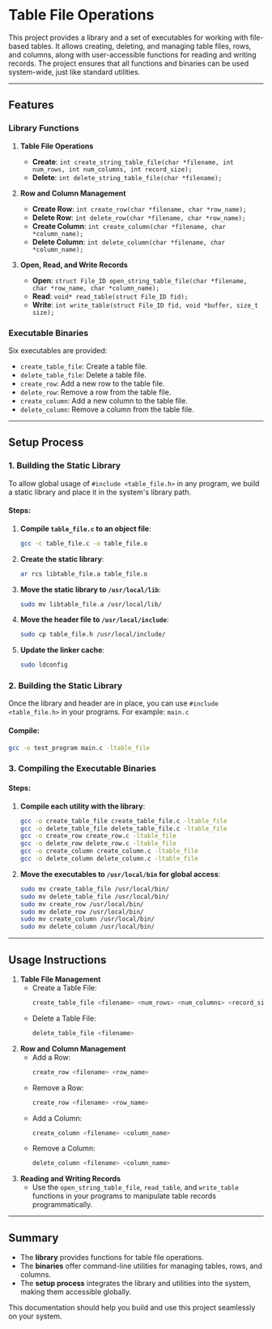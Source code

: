 # Table File Operations

This project provides a library and a set of executables for working with file-based tables. It allows creating, deleting, and managing table files, rows, and columns, along with user-accessible functions for reading and writing records. The project ensures that all functions and binaries can be used system-wide, just like standard utilities.

---

## Features

### Library Functions
1. **Table File Operations**
   - **Create**: `int create_string_table_file(char *filename, int num_rows, int num_columns, int record_size);`
   - **Delete**: `int delete_string_table_file(char *filename);`

2. **Row and Column Management**
   - **Create Row**: `int create_row(char *filename, char *row_name);`
   - **Delete Row**: `int delete_row(char *filename, char *row_name);`
   - **Create Column**: `int create_column(char *filename, char *column_name);`
   - **Delete Column**: `int delete_column(char *filename, char *column_name);`

3. **Open, Read, and Write Records**
   - **Open**: `struct File_ID open_string_table_file(char *filename, char *row_name, char *column_name);`
   - **Read**: `void* read_table(struct File_ID fid);`
   - **Write**: `int write_table(struct File_ID fid, void *buffer, size_t size);`

### Executable Binaries
Six executables are provided:
- `create_table_file`: Create a table file.
- `delete_table_file`: Delete a table file.
- `create_row`: Add a new row to the table file.
- `delete_row`: Remove a row from the table file.
- `create_column`: Add a new column to the table file.
- `delete_column`: Remove a column from the table file.

---

## Setup Process

### 1. Building the Static Library
To allow global usage of `#include <table_file.h>` in any program, we build a static library and place it in the system's library path.

#### Steps:
1. **Compile `table_file.c` to an object file**:
   ```bash
   gcc -c table_file.c -o table_file.o
2. **Create the static library**:
   ```bash
   ar rcs libtable_file.a table_file.o
3. **Move the static library to `/usr/local/lib`**:
   ```bash
   sudo mv libtable_file.a /usr/local/lib/
4. **Move the header file to `/usr/local/include`**:
   ```bash
   sudo cp table_file.h /usr/local/include/
5. **Update the linker cache**:
   ```bash
   sudo ldconfig

### 2. Building the Static Library
Once the library and header are in place, you can use `#include <table_file.h>` in your programs. For example:
`main.c`

#### Compile:
```bash
gcc -o test_program main.c -ltable_file
```

### 3. Compiling the Executable Binaries

#### Steps:
1. **Compile each utility with the library**:
   ```bash
   gcc -o create_table_file create_table_file.c -ltable_file
   gcc -o delete_table_file delete_table_file.c -ltable_file
   gcc -o create_row create_row.c -ltable_file
   gcc -o delete_row delete_row.c -ltable_file
   gcc -o create_column create_column.c -ltable_file
   gcc -o delete_column delete_column.c -ltable_file
2. **Move the executables to `/usr/local/bin` for global access**:
   ```bash
   sudo mv create_table_file /usr/local/bin/
   sudo mv delete_table_file /usr/local/bin/
   sudo mv create_row /usr/local/bin/
   sudo mv delete_row /usr/local/bin/
   sudo mv create_column /usr/local/bin/
   sudo mv delete_column /usr/local/bin/
   ```
---

## Usage Instructions
1. **Table File Management**
   - Create a Table File:
     ```bash
     create_table_file <filename> <num_rows> <num_columns> <record_size>
     ```
   - Delete a Table File:
     ```bash
     delete_table_file <filename>
     ```
2. **Row and Column Management**
   - Add a Row:
     ```bash
     create_row <filename> <row_name>
     ```
   - Remove a Row:
     ```bash
     create_row <filename> <row_name>
     ```
   - Add a Column:
     ```bash
     create_column <filename> <column_name>
     ```
   - Remove a Column:
     ```bash
     delete_column <filename> <column_name>
     ```
3. **Reading and Writing Records**
   - Use the `open_string_table_file`, `read_table`, and `write_table` functions in your programs to manipulate table records programmatically.

---

## Summary
- The **library** provides functions for table file operations.
- The **binaries** offer command-line utilities for managing tables, rows, and columns.
- The **setup process** integrates the library and utilities into the system, making them accessible globally.

This documentation should help you build and use this project seamlessly on your system.

